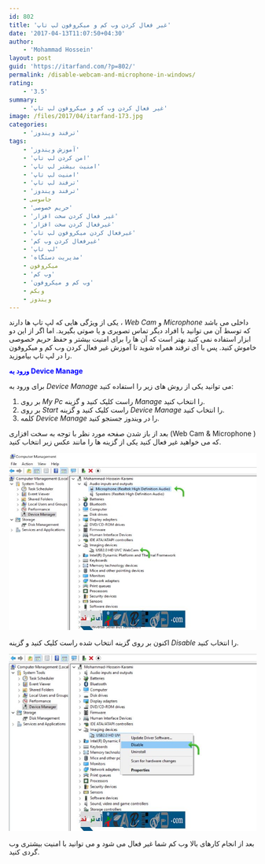```yaml
---
id: 802
title: 'غیر فعال کردن وب کم و میکروفون لپ تاپ'
date: '2017-04-13T11:07:50+04:30'
author:
    - 'Mohammad Hossein'
layout: post
guid: 'https://itarfand.com/?p=802/'
permalink: /disable-webcam-and-microphone-in-windows/
rating:
    - '3.5'
summary:
    - 'غیر فعال کردن وب کم و میکروفون لپ تاپ'
image: /files/2017/04/itarfand-173.jpg
categories:
    - 'ترفند ویندوز'
tags:
    - 'آموزش ویندوز'
    - 'امن کردن لپ تاپ'
    - 'امنیت بیشتر لپ تاپ'
    - 'امنیت لپ تاپ'
    - 'ترفند لپ تاپ'
    - 'ترفند ویندوز'
    - جاسوسی
    - 'حریم خصوصی'
    - 'غیر فعال کردن سخت افزار'
    - 'غیرفعال کردن سخت افزار'
    - 'غیرفعال کردن میکروفون لپ تاپ'
    - 'غیرفعال کردن وب کم'
    - 'لپ تاپ'
    - 'مدیریت دستگاه'
    - میکروفون
    - 'وب کم'
    - 'وب کم و میکروفون'
    - وبکم
    - ویندوز
---
```


یکی از ویژگی هایی که لپ تاپ ها دارند ، *Web Cam* و *Microphone* داخلی می باشد که توسط آن می توانید با افراد دیگر تماس تصویری و یا صوتی بگیرید. اما اگر از این دو ابزار استفاده نمی کنید بهتر است که آن ها را برای امنیت بیشتر و حفظ حریم خصوصی خاموش کنید. پس با آی ترفند همراه شوید تا آموزش غیر فعال کردن وب کم و میکروفون را در لپ تاپ بیاموزید.

<span style="color: #0000ff;">**ورود به Device Manage**</span>

برای ورود به *Device Manage* می توانید یکی از روش های زیر را استفاده کنید:

1. بر روی *My Pc* راست کلیک کنید و گزینه *Manage* را انتخاب کنید.
2. بر روی *Start* راست کلیک کنید و گزینه *Device Manage* را انتخاب کنید.
3. کلمه *Device Manage* را در ویندوز جستجو کنید.

بعد از باز شدن صفحه مورد نظر با توجه به سخت افزاری (Web Cam &amp; Microphone ) که می خواهید غیر فعال کنید یکی از گزینه ها را مانند عکس زیر انتخاب کنید.

![mhkarami97](/files/2017/04/itarfand-171.jpg)

اکنون بر روی گزینه انتخاب شده راست کلیک کنید و گزینه *Disable* را انتخاب کنید.

![mhkarami97](/files/2017/04/itarfand-172.jpg)

بعد از انجام کارهای بالا وب کم شما غیر فعال می شود و می توانید با امنیت بیشتری وب گردی کنید.